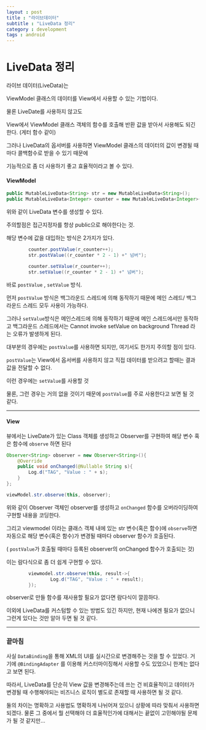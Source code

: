 ```yaml
---
layout : post
title : "라이브데이터"
subtitle : "LiveData 정리"
category : development
tags : android
---
```


# LiveData 정리

라이브 데이터(LiveData)는 

ViewModel 클래스의 데이터를 View에서 사용할 수 있는 기법이다.



물론 LiveDate를 사용하지 않고도

View에서 ViewModel 클래스 객체의 함수를 호출해 반환 값을 받아서 사용해도 되긴 한다. (게터 함수 같이)



그러나 LiveData의 옵서버를 사용하면 ViewModel 클래스의 데이터의 값이 변경될 때마다 콜백함수로 받을 수 있기 때문에

기능적으로 좀 더 사용하기 좋고 효율적이라고 볼 수 있다.



#### ViewModel

```java
public MutableLiveData<String> str = new MutableLiveData<String>();
public MutableLiveData<Integer> counter = new MutableLiveData<Integer>();
```

위와 같이 LiveData 변수를 생성할 수 있다.

주의할점은 접근지정자를 항상 public으로 해야한다는 것.



해당 변수에 값을 대입하는 방식은 2가지가 있다.

```java
        counter.postValue(r_counter++);
        str.postValue((r_counter * 2 - 1) +" 넘버");

        counter.setValue(r_counter++);
        str.setValue((r_counter * 2 - 1) +" 넘버");
```

바로 `postValue` , `setValue` 방식.



먼저 `postValue` 방식은 백그라운드 스레드에 의해 동작하기 때문에 메인 스레드/ 백그라운드 스레드 모두 사용이 가능하다.

그러나 `setValue`방식은 메인스레드에 의해 동작하기 때문에 메인 스레드에서만 동작하고 백그라운드 스레드에서는 Cannot invoke setValue on background Thread 라는 오류가 발생하게 된다.



대부분의 경우에는 `postValue`를 사용하면 되지만, 여기서도 한가지 주의할 점이 있다.

`postValue`는 View에서 옵서버를 사용하지 않고 직접 데이터를 받으려고 할때는 결과값을 전달할 수 없다.

이런 경우에는 `setValue`를 사용할 것 



물론, 그런 경우는 거의 없을 것이기 때문에 `postValue`를 주로 사용한다고 보면 될 것 같다.



---

#### View

뷰에서는 LiveDate가 있는 Class 객체를 생성하고 Observer를 구현하여 해당 변수 혹은 함수에 `observe` 하면 된다



```java
Observer<String> observer = new Observer<String>(){
    @Override
    public void onChanged(@Nullable String s){
        Log.d("TAG", "Value : " + s);
    }
};

viewModel.str.observe(this, observer);
```

위와 같이 Observer 객체인 observer를 생성하고 `onChanged` 함수를 오버라이딩하여 구현할 내용을 코딩한다.

그리고 viewmodel 이라는 클래스 객체 내에 있는 str 변수(혹은 함수)에 `observe`하면 자동으로 해당 변수(혹은 함수)가 변경될 때마다 observer 함수가 호출된다.

( `postValue`가 호출될 때마다 등록된 observer의 onChanged 함수가 호출되는 것)



이는 람다식으로 좀 더 쉽게 구현할 수 있다.

```java
        viewmodel.str.observe(this, result->{
				Log.d("TAG", "Value : " + result);
        });
```



observer로 만들 함수를 재사용할 필요가 없다면 람다식이 깔끔하다.

이외에 LiveData를 커스텀할 수 있는 방법도 있긴 하지만, 현재 나에겐 필요가 없으니 그런게 있다는 것만 알아 두면 될 것 같다.



---

### 끝마침

사실 `DataBinding`을 통해 XML의 UI를 실시간으로 변경해주는 것을 할 수 있었다. 거기에 `@BindingAdapter` 를 이용해 커스터마이징해서 사용할 수도 있었으니 한계는 없다고 보면 된다.

따라서, LiveData를 단순히 View 값을 변경해주는데 쓰는 건 비효율적이고 데이터가 변경될 때 수행해야되는 비즈니스 로직이 별도로 존재할 때 사용하면 될 것 같다.



둘의 차이는 명확하고 사용법도 명확하게 나뉘어져 있으니 상황에 따라 맞춰서 사용하면 되겠다. 물론 그 중에서 뭘 선택해야 더 효율적인가에 대해서는 끝없이 고민해야될 문제가 될 것 같지만...
